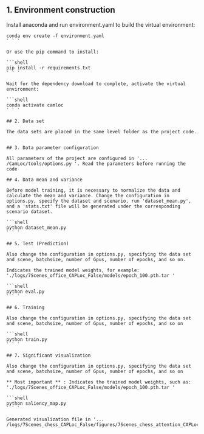 ## 1. Environment construction

Install anaconda and run environment.yaml to build the virtual environment:

```shell
conda env create -f environment.yaml
` ` `

Or use the pip command to install:

```shell
pip install -r requirements.txt
` ` `

Wait for the dependency download to complete, activate the virtual environment:

```shell
conda activate camloc
` ` `

## 2. Data set

The data sets are placed in the same level folder as the project code.


## 3. Data parameter configuration

All parameters of the project are configured in '... /CamLoc/tools/options.py '. Read the parameters before running the code

## 4. Data mean and variance

Before model training, it is necessary to normalize the data and calculate the mean and variance. Change the configuration in options.py, specify the dataset and scenario, run 'dataset_mean.py', and a 'stats.txt' file will be generated under the corresponding scenario dataset.

```shell
python dataset_mean.py
` ` `

## 5. Test (Prediction)

Also change the configuration in options.py, specifying the data set and scene, batchsize, number of Gpus, number of epochs, and so on.

Indicates the trained model weights, for example: './logs/7Scenes_office_CAPLoc_False/models/epoch_100.pth.tar '

```shell
python eval.py
` ` `

## 6. Training

Also change the configuration in options.py, specifying the data set and scene, batchsize, number of Gpus, number of epochs, and so on

```shell
python train.py
` ` `

## 7. Significant visualization

Also change the configuration in options.py, specifying the data set and scene, batchsize, number of Gpus, number of epochs, and so on

** Most important ** : Indicates the trained model weights, such as: './logs/7Scenes_office_CAPLoc_False/models/epoch_100.pth.tar '

```shell
python saliency_map.py
` ` `

Generated visualization file in '... /logs/7Scenes_chess_CAPLoc_False/figures/7Scenes_chess_attention_CAPLoc.avi`